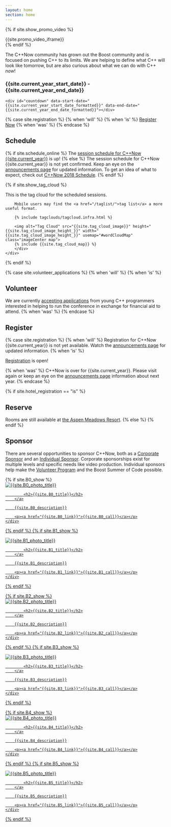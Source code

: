 ```yaml
---
layout: home
section: home
---
```


{% if site.show_promo_video %}
<div class="homeBoxes">
    <div class="homeBoxesLeft">
        {{site.promo_video_iframe}}
    </div>
</div>
{% endif %}

The C++Now community has grown out the Boost community and is focused on pushing C++ to its limits. We are helping to define what C++ will look like tomorrow, but are also curious about what we can do with C++ <i>now</i>!



<div class="textCenter">
    <h3>
        <span class="nowrap">{{site.current_year_start_date}}</span> - <span class="nowrap">{{site.current_year_end_date}}</span>
    </h3>

    <div id="countdown" data-start-date="{{site.current_year_start_date_formatted}}" data-end-date="{{site.current_year_end_date_formatted}}"></div>

{% case site.registration %}
  {% when 'will' %}
  {% when 'is' %}
    <a href="/registration/" class="buttonPrimaryLarge">Register Now</a>
  {% when 'was' %}
{% endcase %}


</div>


## Schedule

{% if site.schedule_online %}
The [session schedule for C++Now {{site.current_year}}](/schedule/) is up!
{% else %}
The session schedule for C++Now {{site.current_year}} is not yet confirmed. Keep an eye on the [announcements page](/announcements/) for updated information. To get an idea of what to expect, check out [C++Now 2018 Schedule](/history/2018/schedule/).
{% endif %}

{% if site.show_tag_cloud %}
<div class="homeBoxes">
    <div class="homeBoxesLeft">
        <div>
        This is the tag cloud for the scheduled sessions.


        Mobile users may find the <a href="/taglist/">tag list</a> a more useful format.

        {% include tagclouds/tagcloud.infra.html %}

        <img alt="Tag Cloud" src="{{site.tag_cloud_image}}" height="{{site.tag_cloud_image_height_}}" width="{{site.tag_cloud_image_height_}}" usemap="#wordCloudMap" class="imageCenter map">
        {% include {{site.tag_cloud_map}} %}
        </div>
    </div>
</div>
{% endif %}


{% case site.volunteer_applications %}
  {% when 'will' %}
  {% when 'is' %}
## Volunteer

We are currently <a href="/about/volunteer_program/">accepting applications</a> from young C++ programmers interested in helping to run the conference in exchange for financial aid to attend.
  {% when 'was' %}
{% endcase %}


## Register

{% case site.registration %}
  {% when 'will' %}
Registration for C++Now {{site.current_year}} is not yet available. Watch the [announcements page](/announcements/) for updated information.
  {% when 'is' %}

<a href="/registration/">Registration</a> is open!

  {% when 'was' %}
C++Now is over for {{site.current_year}}. Please visit again or keep an eye on the [announcements page](/announcements/) information about next year.
{% endcase %}

{% if site.hotel_registration == "is" %}
## Reserve

Rooms are still available at <a href="/location/lodging/" class="a">the Aspen Meadows Resort</a>.
{% else %}
{% endif %}

## Sponsor

There are several opportunities to sponsor C++Now, both as a [Corporate Sponsor](/about/corporate_sponsors/) and an [Individual Sponsor](/about/individual_sponsors/). Corporate sponsorships exist for multiple levels and specific needs like video production. Individual sponsors help make the [Volunteer Program](/about/volunteer_program/) and the Boost Summer of Code possible.


<div class="homeBoxes">
{% if site.B0_show %}
    <div class="homeBoxesLeft">
        <a href="{{site.B0_link}}" class="homeBoxesTitle" title="{{site.B0_photo_title}}">
            <img src="{{site.B0_photo}}" alt="{{site.B0_photo_title}}">

            <h2>{{site.B0_title}}</h2>
        </a>

        {{site.B0_description}}

        <p><a href="{{site.B0_link}}">{{site.B0_call}}</a></p>
    </div>
{% endif %}
{% if site.B1_show %}
    <div class="homeBoxesRight">
        <a href="{{site.B1_link}}" class="homeBoxesTitle" title="{{site.B1_photo_title}}">
            <img src="{{site.B1_photo}}" alt="{{site.B1_photo_title}}">

            <h2>{{site.B1_title}}</h2>
        </a>

        {{site.B1_description}}

        <p><a href="{{site.B1_link}}">{{site.B1_call}}</a></p>
    </div>
{% endif %}
</div>

<div class="homeBoxes">
{% if site.B2_show %}
    <div class="homeBoxesLeft">
        <a href="{{site.B2_link}}" class="homeBoxesTitle" title="{{site.B2_photo_title}}">
            <img src="{{site.B2_photo}}" alt="{{site.B2_photo_title}}">

            <h2>{{site.B2_title}}</h2>
        </a>

        {{site.B2_description}}

        <p><a href="{{site.B2_link}}">{{site.B2_call}}</a></p>
    </div>
{% endif %}
{% if site.B3_show %}
    <div class="homeBoxesRight">
        <a href="{{site.B3_link}}" class="homeBoxesTitle" title="{{site.B3_photo_title}}">
            <img src="{{site.B3_photo}}" alt="{{site.B3_photo_title}}">

            <h2>{{site.B3_title}}</h2>
        </a>

        {{site.B3_description}}

        <p><a href="{{site.B3_link}}">{{site.B3_call}}</a></p>
    </div>
{% endif %}
</div>

<div class="homeBoxes">
{% if site.B4_show %}
    <div class="homeBoxesLeft">
        <a href="{{site.B4_link}}" class="homeBoxesTitle" title="{{site.B4_photo_title}}">
            <img src="{{site.B4_photo}}" alt="{{site.B4_photo_title}}">

            <h2>{{site.B4_title}}</h2>
        </a>

        {{site.B4_description}}

        <p><a href="{{site.B4_link}}">{{site.B4_call}}</a></p>
    </div>
{% endif %}
{% if site.B5_show %}
    <div class="homeBoxesRight">
        <a href="{{site.B5_link}}" class="homeBoxesTitle" title="{{site.B5_photo_title}}">
            <img src="{{site.B5_photo}}" alt="{{site.B5_photo_title}}">

            <h2>{{site.B5_title}}</h2>
        </a>

        {{site.B5_description}}

        <p><a href="{{site.B5_link}}">{{site.B5_call}}</a></p>
    </div>
{% endif %}
</div>

<script type="application/ld+json">
{
  "@context": "https://schema.org",
  "@type": "Event",
  "name": "C++Now 2019",
  "startDate": "2019-05-05T16:00",
  "endDate": "2019-05-10T17:00",
  "location": {
    "@type": "Place",
    "name": "Aspen Center for Physics",
    "address": {
      "@type": "PostalAddress",
      "streetAddress": "700 Gillespie Ave",
      "addressLocality": "Aspeb",
      "postalCode": "81611",
      "addressRegion": "CO)",
      "addressCountry": "US"
    }
  },
  "image": [
    "http://cppnow.org/assets/img/theme/CppNowLogo.svg"
   ],
  "description": "A gathering of C++ experts and enthusiasts from around the world in beautiful Aspen, Colorado.",
  "offers": {
    "@type": "Offer",
    "url": "http://cppnow.org/registration/",
    "price": "799",
    "priceCurrency": "USD",
    "availability": "http://schema.org/InStock",
    "validFrom": "2019-01-11T16:00",
    "offeredBy": {
        "@type": "Organization",
        "name": "Boost Libraries",
        "url": "http://boost.org/"
      },
    "seller": {
        "@type": "Organization",
        "name": "Boost Libraries",
        "url": "http://boost.org/"
      }
  },
  "organizer": {
    "@type": "Person",
    "familyName": "Kalb",
    "givenName": "Jon"},
  "audience": {
    "@type": "Audience",
    "audienceType": "C++ programmers"
  },
  "eventStatus": "http://schema.org/EventScheduled",
  "funder": {
    "@type": "Organization",
    "name": "Boost Libraries",
    "url": "http://boost.org/"
  },
  "inLanguage": "en",
  "isAccessibleForFree": false,
  "maximumAttendeeCapacity": 140,
  "performer": [
    {
        "@type": "Person",
        "name": "Hana Dusíková",
        "familyName": "Dusíková",
        "givenName": "Hana"},
    {
        "@type": "Person",
        "name": "Daveed Vandevoorde",
        "familyName": "Vandevoorde",
        "givenName": "Daveed"},
    {
        "@type": "Person",
        "name": "David Sankel",
        "familyName": "Sankel",
        "givenName": "David"}],
  "sponsor": [
    {
        "@type": "Organization",
        "name": "Bloomberg LP",
        "url": "http://techatbloomberg.com/"},
    {
        "@type": "Organization",
        "name": "C++ Alliance",
        "url": "http://cpp.al/"},
    {
        "@type": "Organization",
        "name": "Ciere Consulting",
        "url": "http://ciere.com/"},
    {
        "@type": "Organization",
        "name": "Jet Brains",
        "url": "http://www.jetbrains.com/"}]
}
</script>

